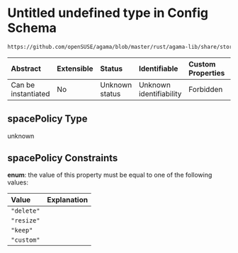 # Untitled undefined type in Config Schema

```txt
https://github.com/openSUSE/agama/blob/master/rust/agama-lib/share/storage.model.schema.json#/$defs/spacePolicy
```



| Abstract            | Extensible | Status         | Identifiable            | Custom Properties | Additional Properties | Access Restrictions | Defined In                                                                      |
| :------------------ | :--------- | :------------- | :---------------------- | :---------------- | :-------------------- | :------------------ | :------------------------------------------------------------------------------ |
| Can be instantiated | No         | Unknown status | Unknown identifiability | Forbidden         | Allowed               | none                | [storage.model.schema.json\*](storage.model.schema.json "open original schema") |

## spacePolicy Type

unknown

## spacePolicy Constraints

**enum**: the value of this property must be equal to one of the following values:

| Value      | Explanation |
| :--------- | :---------- |
| `"delete"` |             |
| `"resize"` |             |
| `"keep"`   |             |
| `"custom"` |             |
